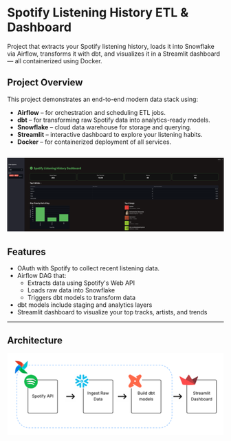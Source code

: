 # Spotify Listening History ETL & Dashboard

Project that extracts your Spotify listening history, loads it into Snowflake via Airflow, transforms it with dbt, and visualizes it in a Streamlit dashboard — all containerized using Docker.

## Project Overview

This project demonstrates an end-to-end modern data stack using:

- **Airflow** – for orchestration and scheduling ETL jobs.
- **dbt** – for transforming raw Spotify data into analytics-ready models.
- **Snowflake** – cloud data warehouse for storage and querying.
- **Streamlit** – interactive dashboard to explore your listening habits.
- **Docker** – for containerized deployment of all services.

![Screenshot](images/spotify_dashboard.png)
---

## Features

- OAuth with Spotify to collect recent listening data.
- Airflow DAG that:
  - Extracts data using Spotify's Web API
  - Loads raw data into Snowflake
  - Triggers dbt models to transform data
- dbt models include staging and analytics layers
- Streamlit dashboard to visualize your top tracks, artists, and trends

---

## Architecture

![Screenshot](images/spotify_diagram.png)
